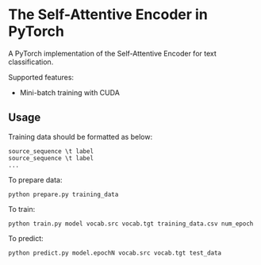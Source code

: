 # The Self-Attentive Encoder in PyTorch

A PyTorch implementation of the Self-Attentive Encoder for text classification.

Supported features:
- Mini-batch training with CUDA

## Usage

Training data should be formatted as below:
```
source_sequence \t label
source_sequence \t label
...
```

To prepare data:
```
python prepare.py training_data
```

To train:
```
python train.py model vocab.src vocab.tgt training_data.csv num_epoch
```

To predict:
```
python predict.py model.epochN vocab.src vocab.tgt test_data
```
